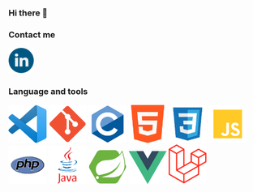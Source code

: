 ### Hi there 👋

### Contact me
<a href="https://www.linkedin.com/in/thomas-morestel/"><img src="./img/linkedin-icon.png" alt="img" width="50"/></a>

### Language and tools

<img src="./img/vsc.png" width="75" />
<img src="./img/Git_icon.svg.png" width="75" />
<img src="./img/c.png" width="75" />
<img src="./img/html.png" width="75" />
<img src="./img/css.png" width="75" />
<img src="./img/js.png" width="75" />
<img src="./img/php.png" width="75" />
<img src="./img/java.png" width="75" />
<img src="./img/spring-boot.png" width="75" />
<img src="./img/vuejs.png" width="75" />
<img src="./img/laravel.png" width="75" />


<!--
**Morestel/Morestel** is a ✨ _special_ ✨ repository because its `README.md` (this file) appears on your GitHub profile.

Here are some ideas to get you started:

- 🔭 I’m currently working on ...
- 🌱 I’m currently learning ...
- 👯 I’m looking to collaborate on ...
- 🤔 I’m looking for help with ...
- 💬 Ask me about ...
- 📫 How to reach me: ...
- 😄 Pronouns: ...
- ⚡ Fun fact: ...
-->
